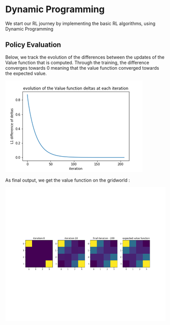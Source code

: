 # Dynamic Programming

We start our RL journey by implementing the basic RL algorithms, using Dynamic Programming

## Policy Evaluation
Below, we track the evolution of the differences between the updates of the Value function that is computed. Through the training, the difference converges towards 0 meaning that the value function converged towards the expected value.

![alt text](https://github.com/simon555/RL/blob/master/DynamicProgramming/PolicyEvaluation/PolicyEvaluation.png)

As final output, we get the value function on the gridworld : 

![alt ](https://github.com/simon555/RL/blob/master/DynamicProgramming/PolicyEvaluation/EvolutionPolicyEvaluation.png)
